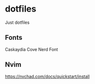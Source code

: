 # dotfiles
Just dotfiles

## Fonts
Caskaydia Cove Nerd Font

## Nvim
https://nvchad.com/docs/quickstart/install
